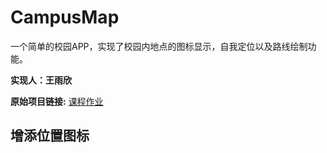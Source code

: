 # CampusMap
一个简单的校园APP，实现了校园内地点的图标显示，自我定位以及路线绘制功能。

**实现人：王雨欣**  

**原始项目链接:**  [课程作业](https://github.com/idupclub/CampusMap.git)

## 增添位置图标

